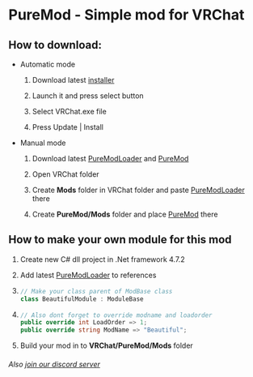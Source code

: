 # PureMod - Simple mod for VRChat

## How to download:

- Automatic mode
  
  1. Download latest [installer](https://github.com/PureFoxCore/PureMod/releases/latest/download/PureModInstaller.exe)
  
  2. Launch it and press select button
  
  3. Select VRChat.exe file
  
  4. Press Update | Install

- Manual mode
  
  1. Download latest [PureModLoader](https://github.com/PureFoxCore/PureMod/releases/latest/download/PureModLoader.dll) and [PureMod](https://github.com/PureFoxCore/PureMod/releases/latest/download/PureMod.dll)
  
  2. Open VRChat folder
  
  3. Create **Mods** folder in VRChat folder and paste [PureModLoader](https://github.com/PureFoxCore/PureMod/releases/latest/download/PureModLoader.dll) there
  
  4. Create **PureMod/Mods** folder and place [PureMod](https://github.com/PureFoxCore/PureMod/releases/latest/download/PureMod.dll) there
     

## How to make your own module for this mod

1. Create new C# dll project in .Net framework 4.7.2

2. Add latest [PureModLoader](https://github.com/PureFoxCore/PureMod/releases/latest/download/PureModLoader.dll) to references

3. ```csharp
   // Make your class parent of ModBase class
   class BeautifulModule : ModuleBase
   ```

4. ```csharp
   // Also dont forget to override modname and loadorder
   public override int LoadOrder => 1;
   public override string ModName => "Beautiful";
   ```

5. Build your mod in to **VRChat/PureMod/Mods** folder
   

###### Also [join our discord server](https://discord.gg/VCbeWNW)
